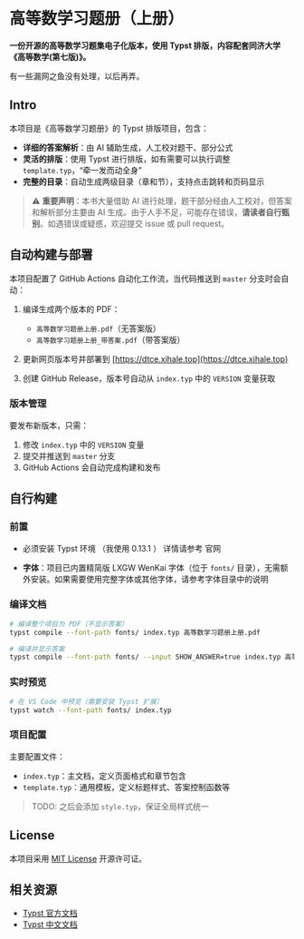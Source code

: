 # 高等数学习题册（上册）

**一份开源的高等数学习题集电子化版本，使用 Typst 排版，内容配套同济大学《高等数学(第七版)》。**

有一些漏网之鱼没有处理，以后再弄。

## Intro

本项目是《高等数学习题册》的 Typst 排版项目，包含：

- **详细的答案解析**：由 AI 辅助生成，人工校对题干、部分公式
- **灵活的排版**：使用 Typst 进行排版，如有需要可以执行调整 `template.typ`，“牵一发而动全身”
- **完整的目录**：自动生成两级目录（章和节），支持点击跳转和页码显示

> ⚠️ **重要声明**：本书大量借助 AI 进行处理，题干部分经由人工校对，但答案和解析部分主要由 AI 生成。由于人手不足，可能存在错误，**请读者自行甄别**。如遇错误或疑惑，欢迎提交 issue 或 pull request。


## 自动构建与部署

本项目配置了 GitHub Actions 自动化工作流，当代码推送到 `master` 分支时会自动：

1. 编译生成两个版本的 PDF：
   - `高等数学习题册上册.pdf`（无答案版）
   - `高等数学习题册上册_带答案.pdf`（带答案版）

2. 更新网页版本号并部署到 [https://dtce.xihale.top](https://dtce.xihale.top)

3. 创建 GitHub Release，版本号自动从 `index.typ` 中的 `VERSION` 变量获取

### 版本管理

要发布新版本，只需：
1. 修改 `index.typ` 中的 `VERSION` 变量
2. 提交并推送到 `master` 分支
3. GitHub Actions 会自动完成构建和发布

## 自行构建

### 前置

- 必须安装 Typst 环境 （我使用 0.13.1 ）
  详情请参考 官网

- **字体**：项目已内置精简版 LXGW WenKai 字体（位于 `fonts/` 目录），无需额外安装。如果需要使用完整字体或其他字体，请参考字体目录中的说明

### 编译文档

```bash
# 编译整个项目为 PDF（不显示答案）
typst compile --font-path fonts/ index.typ 高等数学习题册上册.pdf

# 编译并显示答案
typst compile --font-path fonts/ --input SHOW_ANSWER=true index.typ 高等数学习题册上册_带答案.pdf
```

### 实时预览

```bash
# 在 VS Code 中预览（需要安装 Typst 扩展）
typst watch --font-path fonts/ index.typ
```

### 项目配置

主要配置文件：
- `index.typ`：主文档，定义页面格式和章节包含
- `template.typ`：通用模板，定义标题样式、答案控制函数等

>TODO: 之后会添加 `style.typ`，保证全局样式统一

## License

本项目采用 [MIT License](./LICENSE) 开源许可证。

## 相关资源

- [Typst 官方文档](https://typst.app/docs)
- [Typst 中文文档](https://typst-doc-cn.github.io/)


